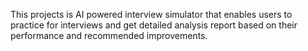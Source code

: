 This projects is AI powered interview simulator that enables users to practice for interviews and get detailed analysis report based on their performance and recommended improvements.
